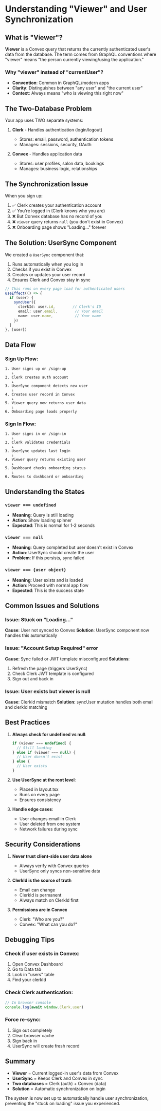 # Understanding "Viewer" and User Synchronization

## What is "Viewer"?

**Viewer** is a Convex query that returns the currently authenticated user's data from the database. The term comes from GraphQL conventions where "viewer" means "the person currently viewing/using the application."

### Why "viewer" instead of "currentUser"?
- **Convention**: Common in GraphQL/modern apps
- **Clarity**: Distinguishes between "any user" and "the current user"
- **Context**: Always means "who is viewing this right now"

## The Two-Database Problem

Your app uses TWO separate systems:

1. **Clerk** - Handles authentication (login/logout)
   - Stores: email, password, authentication tokens
   - Manages: sessions, security, OAuth

2. **Convex** - Handles application data
   - Stores: user profiles, salon data, bookings
   - Manages: business logic, relationships

## The Synchronization Issue

When you sign up:
1. ✅ Clerk creates your authentication account
2. ✅ You're logged in (Clerk knows who you are)
3. ❌ But Convex database has no record of you
4. ❌ `viewer` query returns `null` (you don't exist in Convex)
5. ❌ Onboarding page shows "Loading..." forever

## The Solution: UserSync Component

We created a `UserSync` component that:
1. Runs automatically when you log in
2. Checks if you exist in Convex
3. Creates or updates your user record
4. Ensures Clerk and Convex stay in sync

```typescript
// This runs on every page load for authenticated users
useEffect(() => {
  if (user) {
    syncUser({
      clerkId: user.id,        // Clerk's ID
      email: user.email,        // Your email
      name: user.name,          // Your name
    })
  }
}, [user])
```

## Data Flow

### Sign Up Flow:
```
1. User signs up on /sign-up
   ↓
2. Clerk creates auth account
   ↓
3. UserSync component detects new user
   ↓
4. Creates user record in Convex
   ↓
5. Viewer query now returns user data
   ↓
6. Onboarding page loads properly
```

### Sign In Flow:
```
1. User signs in on /sign-in
   ↓
2. Clerk validates credentials
   ↓
3. UserSync updates last login
   ↓
4. Viewer query returns existing user
   ↓
5. Dashboard checks onboarding status
   ↓
6. Routes to dashboard or onboarding
```

## Understanding the States

### `viewer === undefined`
- **Meaning**: Query is still loading
- **Action**: Show loading spinner
- **Expected**: This is normal for 1-2 seconds

### `viewer === null`
- **Meaning**: Query completed but user doesn't exist in Convex
- **Action**: UserSync should create the user
- **Problem**: If this persists, sync failed

### `viewer === {user object}`
- **Meaning**: User exists and is loaded
- **Action**: Proceed with normal app flow
- **Expected**: This is the success state

## Common Issues and Solutions

### Issue: Stuck on "Loading..."
**Cause**: User not synced to Convex
**Solution**: UserSync component now handles this automatically

### Issue: "Account Setup Required" error
**Cause**: Sync failed or JWT template misconfigured
**Solutions**:
1. Refresh the page (triggers UserSync)
2. Check Clerk JWT template is configured
3. Sign out and back in

### Issue: User exists but viewer is null
**Cause**: ClerkId mismatch
**Solution**: syncUser mutation handles both email and clerkId matching

## Best Practices

1. **Always check for undefined vs null**:
   ```typescript
   if (viewer === undefined) {
     // Still loading
   } else if (viewer === null) {
     // User doesn't exist
   } else {
     // User exists
   }
   ```

2. **Use UserSync at the root level**:
   - Placed in layout.tsx
   - Runs on every page
   - Ensures consistency

3. **Handle edge cases**:
   - User changes email in Clerk
   - User deleted from one system
   - Network failures during sync

## Security Considerations

1. **Never trust client-side user data alone**
   - Always verify with Convex queries
   - UserSync only syncs non-sensitive data

2. **ClerkId is the source of truth**
   - Email can change
   - ClerkId is permanent
   - Always match on ClerkId first

3. **Permissions are in Convex**
   - Clerk: "Who are you?"
   - Convex: "What can you do?"

## Debugging Tips

### Check if user exists in Convex:
1. Open Convex Dashboard
2. Go to Data tab
3. Look in "users" table
4. Find your clerkId

### Check Clerk authentication:
```javascript
// In browser console
console.log(await window.Clerk.user)
```

### Force re-sync:
1. Sign out completely
2. Clear browser cache
3. Sign back in
4. UserSync will create fresh record

## Summary

- **Viewer** = Current logged-in user's data from Convex
- **UserSync** = Keeps Clerk and Convex in sync
- **Two databases** = Clerk (auth) + Convex (data)
- **Solution** = Automatic synchronization on login

The system is now set up to automatically handle user synchronization, preventing the "stuck on loading" issue you experienced.
